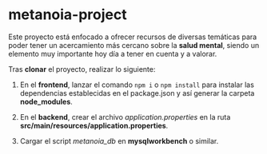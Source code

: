 # metanoia-project

Este proyecto está enfocado a ofrecer recursos de diversas temáticas para poder tener un acercamiento más cercano sobre la **salud mental**, siendo un elemento muy importante hoy día a tener en cuenta y a valorar.

Tras **clonar** el proyecto, realizar lo siguiente:

1. En el **frontend**, lanzar el comando `npm i` o `npm install` para instalar las dependencias establecidas en el package.json y así generar la carpeta **node_modules**.

2. En el **backend**, crear el archivo _application.properties_ en la ruta **src/main/resources/application.properties**.

3. Cargar el script _metanoia_db_ en **mysqlworkbench** o similar.
